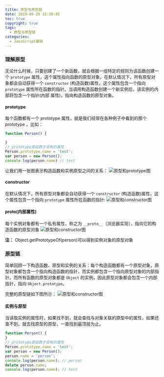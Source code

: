 ```yaml
---
title: 原型与原型链
date: 2019-08-29 15:38:45
toc: true
copyright: true
tags: 
  - 原型与原型链
categories:
  - JavaScript基础
---
```


### 理解原型
无论什么时候，只要创建了一个新函数，就会根据一组特定的规则为该函数创建一个 `prototype` 属性，这个属性指向函数的原型对象。在默认情况下，所有原型对象都会自动获得一个 `constructor` (构造函数)属性，这个属性包含一个指向 `prototype` 属性所在函数的指针。当调用构造函数创建一个新实例后，该实例的内部将包含一个指针(内部 属性)，指向构造函数的原型对象。
<!--more-->

#### prototype
每个函数都有一个 prototype 属性，就是我们经常在各种例子中看到的那个 prototype ，比如：
```js
function Person() {

}
// prototype是函数才会有的属性
Person.prototype.name = 'test';
var person = new Person();
console.log(person.name) // test
```
让我们用一张图表示构造函数和实例原型之间的关系：
![原型和prototype图](https://ftp.bmp.ovh/imgs/2020/06/f4b289e3ad22f3d0.png)

#### constructor
在默认情况下，所有原型对象都会自动获得一个 `constructor` (构造函数)属性，这个属性包含一个指向 `prototype` 属性所在函数的指针:
![原型和constructor图](https://ftp.bmp.ovh/imgs/2020/06/609bc84d24abdc38.png)

#### __proto__(内部属性)
每个实例对象都有一个私有属性，称之为 `__proto__`（浏览器实现），指向它的构造函数的原型对象
![原型和constructor图](https://ftp.bmp.ovh/imgs/2020/06/cc90c831fa2eca8a.png)

**注：** Object.getPrototypeOf(person)可以得到实例对象的原型对象

### 原型链
简单回顾一下构造函数、原型和实例的关系：每个构造函数都有一个原型对象，原型对象都包含一个指向构造函数的指针，而实例都包含一个指向原型对象的内部指针。而所有函数的原型对象都是 `Object` 的实例，因此原型对象都会包含一个内部指针，指向 `Object.prototype`。

完整的原型链如下图所示：
![原型和constructor图](https://ftp.bmp.ovh/imgs/2020/06/583639db4e051f80.png)


#### 实例与原型
当读取实例的属性时，如果找不到，就会查找与对象关联的原型中的属性，如果还查不到，就去找原型的原型，一直找到最顶层为止。
```js
function Person() {
}
// prototype是函数才会有的属性
Person.prototype.name = 'test';
var person = new Person();
person.name = 'person';
console.log(person.name); // person
delete person.name;
console.log(person.name); // test
```